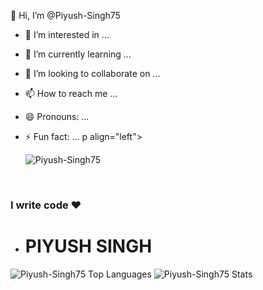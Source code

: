 👋 Hi, I’m @Piyush-Singh75
- 👀 I’m interested in ...
- 🌱 I’m currently learning ...
- 💞️ I’m looking to collaborate on ...
- 📫 How to reach me ...
- 😄 Pronouns: ...
- ⚡ Fun fact: ...
 p align="left"> 

  <img src="https://komarev.com/ghpvc/?username=Piyush-Singh75&label=Profile%20views&color=0e75b6&style=flat" alt="Piyush-Singh75" />
  </p>
          <h3>I write code &hearts;</h3>
- <h1>PIYUSH SINGH</h1>                    
![Piyush-Singh75 Top Languages](https://github-readme-stats.vercel.app/api/top-langs/?username=Piyush-Singh75&theme=prussian&show_icons=true&hide_border=false&layout=compact)
![Piyush-Singh75 Stats](https://github-readme-stats.vercel.app/api?username=Piyush-Singh75&theme=prussian&show_icons=true&hide_border=false&count_private=true)

<!---
Piyush-Singh75/Piyush-Singh75 is a ✨ special ✨ repository because its `README.md` (this file) appears on your GitHub profile.
You can click the Preview link to take a look at your changes.
